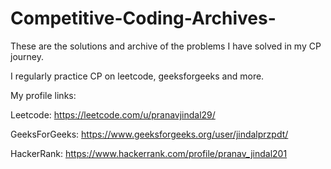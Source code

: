 # Competitive-Coding-Archives-
These are the solutions and archive of the problems I have solved in my CP journey.

I regularly practice CP on leetcode, geeksforgeeks and more.

My profile links:

Leetcode: https://leetcode.com/u/pranavjindal29/

GeeksForGeeks: https://www.geeksforgeeks.org/user/jindalprzpdt/

HackerRank: https://www.hackerrank.com/profile/pranav_jindal201
